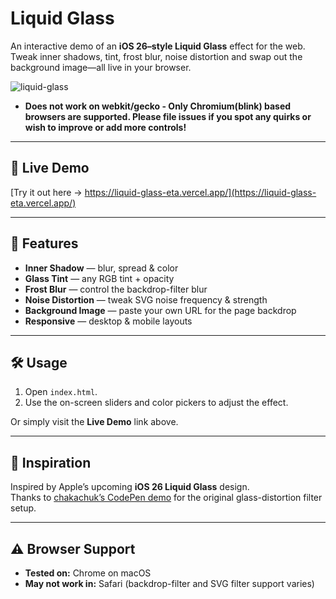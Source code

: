# Liquid Glass


An interactive demo of an **iOS 26–style Liquid Glass** effect for the web.  
Tweak inner shadows, tint, frost blur, noise distortion and swap out the background image—all live in your browser.

![liquid-glass](https://github.com/user-attachments/assets/7e1525c7-95a0-4a20-9f3b-ba58246f2f3a)


- **Does not work on webkit/gecko - Only Chromium(blink) based browsers are supported. Please file issues if you spot any quirks or wish to improve or add more controls!** 

---

## 🔗 Live Demo

[Try it out here → https://liquid-glass-eta.vercel.app/](https://liquid-glass-eta.vercel.app/)

---

## 🚀 Features

-   **Inner Shadow** — blur, spread & color
-   **Glass Tint** — any RGB tint + opacity
-   **Frost Blur** — control the backdrop-filter blur
-   **Noise Distortion** — tweak SVG noise frequency & strength
-   **Background Image** — paste your own URL for the page backdrop
-   **Responsive** — desktop & mobile layouts

---

## 🛠 Usage

1. Open `index.html`.
2. Use the on-screen sliders and color pickers to adjust the effect.

Or simply visit the **Live Demo** link above.

---

## 🙏 Inspiration

Inspired by Apple’s upcoming **iOS 26 Liquid Glass** design.  
Thanks to [chakachuk’s CodePen demo](https://codepen.io/chakachuk/pen/QwbaYGO) for the original glass-distortion filter setup.

---

## ⚠️ Browser Support

-   **Tested on:** Chrome on macOS
-   **May not work in:** Safari (backdrop-filter and SVG filter support varies)

